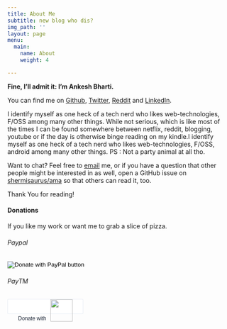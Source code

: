 ```yaml
---
title: About Me
subtitle: new blog who dis?
img_path: ''
layout: page
menu:
  main:
    name: About
    weight: 4

---
```

**Fine, I’ll admit it: I’m Ankesh Bharti.**

You can find me on [Github](https://github.com/shermisaurus "GitHub"), [Twitter](https://twitter.com/shermisaurus "Twitter"), [Reddit](https://www.reddit.com/user/ankeshb8 "Reddit") and [LinkedIn](https://www.linkedin.com/in/ankesh-bharti-734584162/ "LinkedIn").

I identify myself as one heck of a tech nerd who likes web-technologies, F/OSS among many other things. While not serious, which is like most of the times I can be found somewhere between netflix, reddit, blogging, youtube or if the day is otherwise binge reading on my kindle.I identify myself as one heck of a tech nerd who likes web-technologies, F/OSS, android among many other things. PS : Not a party animal at all tho.

Want to chat? Feel free to [email](mailto:ankeshbharti8@gmail.com "email") me, or if you have a question that other people might be interested in as well, open a GitHub issue on [shermisaurus/ama](https://github.com/shermisaurus/ama "ama") so that others can read it, too.

Thank You for reading!

#### Donations

If you like my work or want me to grab a slice of pizza.

###### Paypal

<form action="https://www.paypal.com/cgi-bin/webscr" method="post" target="_top">
<input type="hidden" name="cmd" value="_s-xclick" />
<input type="hidden" name="hosted_button_id" value="SJ99ECXPGG2LW" />
<input type="image" src="https://www.paypalobjects.com/en_GB/i/btn/btn_donateCC_LG.gif" border="0" name="submit" title="PayPal - The safer, easier way to pay online!" alt="Donate with PayPal button" />
<img alt="" border="0" src="https://www.paypal.com/en_IN/i/scr/pixel.gif" width="1" height="1" />
</form>


###### PayTM

<a href="https://securegw.paytm.in/link/19495/LL_5816047" target="_blank" rel="im-checkout" style="border-radius:2px;display:inline-block;border:1px solid #e6ebf3;padding:0 23px;color:#182233;font-size:12px;text-decoration:none;font-family:'Nunito Sans', sans-serif;height:32px;line-height:28px;background:#ffffff;border:1px solid #e8edf4;color:#182233;">
<span>Donate  with</span>
<img style="margin-left:6px;vertical-align:sub;width:50px;" src="https://static1.paytm.in/1.4/plogo/paytmlogo-coloured.png"></a>